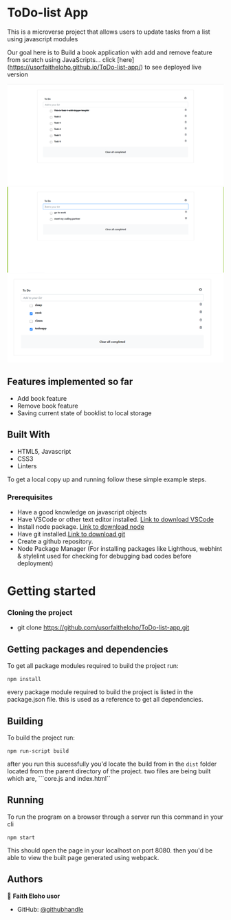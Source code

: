 # ToDo-list App


This is a microverse project that allows users to update tasks from a list using javascript modules

Our goal here is to Build a book application with add and remove feature from scratch using JavaScripts... click [here] (https://usorfaitheloho.github.io/ToDo-list-app/) to see deployed live version

![screenshot](images/screenshot-1.PNG)
![screenshot](images/screenshot-2.PNG)
![screenshot](images/screenshot-3.PNG)

## Features implemented so far
- Add book feature
- Remove book feature
- Saving current state of booklist to local storage 

## Built With

- HTML5, Javascript
- CSS3
- Linters

To get a local copy up and running follow these simple example steps.

### Prerequisites
- Have a good knowledge on javascript objects
- Have VSCode or other text editor installed. [Link to download VSCode](https://code.visualstudio.com/download)
- Install node package. [Link to download node](https://nodejs.org/en/download/)
- Have git installed.[Link to download git](https://git-scm.com/downloads)
- Create a github repository.
- Node Package Manager (For installing packages like Lighthous, webhint & stylelint used for checking for debugging bad codes before deployment)

# Getting started

### Cloning the project
- git clone https://github.com/usorfaitheloho/ToDo-list-app.git


## Getting packages and dependencies
To get all package modules required to build the project run:
```
npm install
```
every package module required to build the project is listed in the package.json file. this is used as a reference to get all dependencies.
## Building 
To build the project run:
```
npm run-script build
```
after you run this sucessfully you'd locate the build from in the ```dist``` folder located from the parent directory of the project. two files are being built which are, ```core.js and index.html``
## Running
To run the program on a browser through a server run this command in your cli
```
npm start
```
This should open the page in your localhost on port 8080. then you'd be able to view the built page generated using webpack.


## Authors

👤 **Faith Eloho usor**

- GitHub: [@githubhandle](https://github.com/usorfaitheloho)


